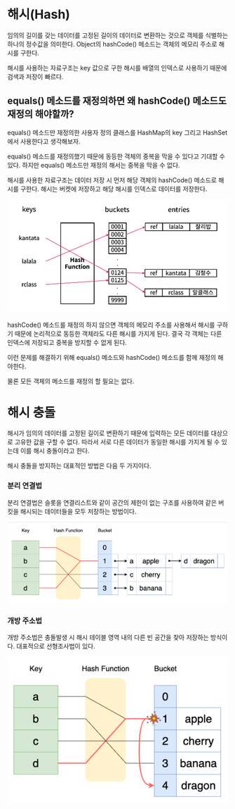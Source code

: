 # 해시(Hash)
임의의 길이를 갖는 데이터를 고정된 길이의 데이터로 변환하는 것으로 객체를 식별하는 하나의 정수값을 의미한다. Object의 hashCode() 메소드는 객체의 메모리 주소로 해시를 구한다.

해시를 사용하는 자료구조는 key 값으로 구한 해시를 배열의 인덱스로 사용하기 때문에 검색과 저장이 빠르다.

## equals() 메소드를 재정의하면 왜 hashCode() 메소드도 재정의 해야할까?

equals() 메소드만 재정의한 사용자 정의 클래스를 HashMap의 key 그리고 HashSet에서 사용한다고 생각해보자.

equals() 메소드를 재정의했기 때문에 동등한 객체의 중복을 막을 수 있다고 기대할 수 있다. 하지만 equals() 메소드만 재정의 해서는 중복을 막을 수 없다.

해시를 사용한 자료구조는 데이터 저장 시 먼저 해당 객체의 hashCode() 메소드로 해시를 구한다. 해시는 버켓에 저장하고 해당 해시를 인덱스로 데이터를 저장한다.

![Alt text](<이미지/HashMap 구조.png>)

hashCode() 메소드를 재정의 하지 않으면 객체의 메모리 주소를 사용해서 해시를 구하기 때문에 논리적으로 동등한 객체라도 다른 해시를 가지게 된다. 결국 각 객체는 다른 인덱스에 저장되고 중복을 방지할 수 없게 된다.

이런 문제를 해결하기 위해 equals() 메소드와 hashCode() 메소드를 함께 재정의 해야한다.

물론 모든 객체의 메소드를 재정의 할 필요는 없다.

# 해시 충돌

해시가 임의의 데이터를 고정된 길이로 변환하기 때문에 입력하는 모든 데이터를 대상으로 고유한 값을 구할 수 없다. 따라서 서로 다른 데이터가 동일한 해시를 가지게 될 수 있는데 이를 해시 충돌이라고 한다.

해시 충돌을 방지하는 대표적인 방법은 다음 두 가지이다.

### 분리 연결법
분리 연결법은 슬롯을 연결리스트와 같이 공간의 제한이 없는 구조를 사용하여 같은 버킷을 해시되는 데이터들을 모두 저장하는 방법이다.

![Alt text](<이미지/분리 연결법.png>)

### 개방 주소법
개방 주소법은 충돌발생 시 해시 테이블 영역 내의 다른 빈 공간을 찾아 저장하는 방식이다. 대표적으로 선형조사법이 있다.

![Alt text](<이미지/개방 주소법.png>)